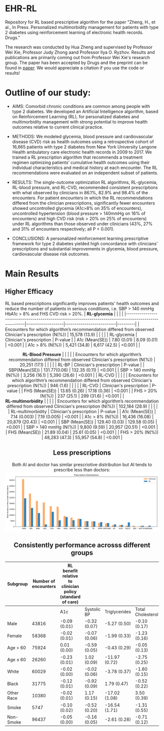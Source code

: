 # EHR-RL
Repository for RL based prescriptive algorithm for the paper 
"Zheng, H., et al., In Press. Personalized multimorbidity management for patients with type 2 diabetes using reinforcement learning of electronic health records. Drugs."

The research was conducted by Hua Zheng and supervised by Professor Wei Xie, Professor Judy Zhong aand Professor Ilya O. Ryzhov. Results and publications are primarily coming out from Professor Wei Xie's research group. The paper has been accepted by Drugs and the preprint can be found in [paper](http://www1.coe.neu.edu/~wxie/RL_EHR_paper-2020.pdf). We would appreciate a citation if you use the code or results!


# Outline of our study:

* AIMS: Comorbid chronic conditions are common among people with type 2 diabetes. We developed an Artificial Intelligence algorithm, based on Reinforcement Learning (RL), for personalized diabetes and multimorbidity management with strong potential to improve health outcomes relative to current clinical practice.

* METHODS: We modeled glycemia, blood pressure and cardiovascular disease (CVD) risk as health outcomes using a retrospective cohort of 16,665 patients with type 2 diabetes from New York University Langone Health ambulatory care electronic health records in 2009 to 2017. We trained a RL prescription algorithm that recommends a treatment regimen optimizing patients’ cumulative health outcomes using their individual characteristics and medical history at each encounter. The RL recommendations were evaluated on an independent subset of patients. 

* RESULTS: The single-outcome optimization RL algorithms, RL-glycemia, RL-blood pressure, and RL-CVD, recommended consistent prescriptions with what observed by clinicians in 86.1%, 82.9% and 98.4% of the encounters. For patient encounters in which the RL recommendations differed from the clinician prescriptions, significantly fewer encounters showed uncontrolled glycemia (A1c>8% on 35% of encounters), uncontrolled hypertension (blood pressure > 140mmHg on 16% of encounters) and high CVD risk (risk > 20% on 25% of encounters) under RL algorithms than those observed under clinicians (43%, 27% and 31% of encounters respectively; all P < 0.001).  

* CONCLUSIONS: A personalized reinforcement learning prescriptive framework for type 2 diabetes yielded high concordance with clinicians’ prescriptions and substantial improvements in glycemia, blood pressure, cardiovascular disease risk outcomes.

# Main Results
## Higher Efficacy
RL based prescriptions significantly improves patients' health outcomes and reduce the number of patients in serious conditions, i.e. SBP > 140 mmHg HbA1c > 8% and FHS CVD risk > 20%.
| __RL-glycemia__                                                                                        |                   |                          |         |
|--------------------------------------------------------------------------------------------------------|-------------------|--------------------------|---------|
| Encounters for which algorithm’s recommendation differed from observed Clinician's prescription (N(%)) | 15,578 (13.9)     |                          |         |
|                                                                                                        | RL-glycemia       | Clinician's prescription | P-value |
| A1c (Mean(SE))                                                                                         | 7.80 (0.01)       | 8.09 (0.01)              | <0.001  |
| A1c > 8% (N(%))                                                                                        | 5,421 (34.8)      | 6,617 (42.5)             | <0.001  |
| <div align="center"> __RL-Blood Pressure__                                                             |                   |                          |         |
| Encounters for which algorithm’s recommendation differed from observed Clinician's prescription (N(%)) | 20,251 (17.1)     |                          |         |
|                                                                                                        | RL-BP             | Clinician's prescription | P-value |
| SBP(Mean(SE))                                                                                          | 131.77(0.06)      | 132.35 (0.11)            | <0.001  |
| SBP > 140 mmHg (N(%))                                                                                  | 3,256 (16.1)      | 5,390 (26.6)             | <0.001  |
| RL-CVD                                                                                                 |                   |                          |         |
| Encounters for which algorithm’s recommendation differed from observed Clinician's prescription (N(%)) | 946 (1.6)         |                          |         |
|                                                                                                        | RL-CVD            | Clinician's prescription | P-value |
| FHS (Mean(SE))                                                                                         | 13.65 (0.26)      | 17.18 (0.36)             | <0.001  |
| FHS > 20% (N(%))                                                                                       | 237 (25.1)        | 299 (31.6)               | <0.001  |
| <div align="center"> __RL-multimorbidity__                                                             |                   |                          |         |
| Encounters for which algorithm’s recommendation differed from observed Clinician's prescription (N(%)) | 102,184 (28.9)    |                          |         |
|                                                                                                        | RL-multimorbidity | Clinician's prescription | P-value |
| A1c (Mean(SE))                                                                                         | 7.14 (0.003)      | 7.19 (0.005)             | <0.001  |
| A1c > 8% (N(%))                                                                                        | 16,436 (16.08)    | 20,879 (20.43)           | <0.001  |
| SBP (Mean(SE))                                                                                         | 129.40 (0.03)     | 129.58 (0.05)            | <0.001  |
| SBP > 140 mmHg (N(%))                                                                                  | 9,800 (9.59)      | 20,957 (20.51)           | <0.001  |
| FHS (Mean(SE))                                                                                         | 21.89 (0.04)      | 25.61 (0.05)             | <0.001  |
| FHS > 20% (N(%))                                                                                       | 48,283 (47.3)     | 55,957 (54.8)            | <0.001  |

## Less prescriptions
Both AI and doctor has similar prescriotive distribution but AI tends to prescribe less than doctors:
![Prescriptive Distribution](https://github.com/zhenghuazx/EHR-RL/blob/master/distribution3.svg)

## Consistently performance acrosss different groups

| Subgroup   | Number of encounters | RL benefit relative to clinician policy (standard of care) |              |               |                   |                 |                 |               |
|------------|----------------------|------------------------------------------------------------|--------------|---------------|-------------------|-----------------|-----------------|---------------|
|            |                      | A1c                                                        | Systolic BP  | Triglycerides | Total Cholesterol | LDL Cholesterol | HDL Cholesterol | CVD Risk      |
| Male       | 43816                | -0.09 (0.01)                                               | -0.32 (0.07) | -5.27 (0.50)  | -0.10 (0.17)      | 0.08 (0.14)     | 0.71 (0.06)     | -5.09 (0.09)  |
| Female     | 58368                | -0.02 (0.01)                                               | -0.07 (0.06) | -1.99 (0.33)  | -1.23 (0.16)      | -0.61 (0.14)    | -0.41 (0.06)    | -2.68 (0.05)  |
| Age > 60   | 75924                | 0.01 (0.00)                                                | -0.59 (0.05) | -0.43 (0.29)  | -0.05 (0.13)      | 0.27 (0.12)     | -0.24 (0.05)    | -5.70 (0.06)  |
| Age ≤ 60   | 26260                | -0.23 (0.01)                                               | 1.02 (0.09)  | -11.97 (0.72) | -2.75 (0.25)      | -1.99 (0.21)    | 0.98 (0.08)     | 2.03 (0.07)   |
| White      | 60029                | -0.02 (0.00)                                               | -0.02 (0.06) | -3.78 (0.37)  | -1.60 (0.15)      | -1.12 (0.13)    | 0.16 (0.06)     | -4.04 (0.07)  |
| Black      | 31775                | -0.12 (0.01)                                               | -0.92 (0.09) | 1.79 (0.47)   | -0.52 (0.22)      | -0.43 (0.19)    | -0.64 (0.08)    | -3.39 (0.08)  |
| Other Race | 10380                | -0.02 (0.01)                                               | 1.17 (0.15)  | -17.02 (1.08) | 3.50 (0.39)       | 4.70 (0.33)     | 1.78 (0.13)     | -2.82 (0.14)  |
| Smoke      | 5747                 | -0.10 (0.02)                                               | -0.52 (0.20) | -16.54 (1.71) | -1.31 (0.55)      | -0.73 (0.46)    | 2.14 (0.17)     | -10.41 (0.26) |
| Non-Smoke  | 96437                | -0.05 (0.00)                                               | -0.16 (0.05) | -2.61 (0.28)  | -0.71 (0.12)      | -0.29 (0.10)    | -0.05 (0.05)    | -3.31 (0.05)  |
